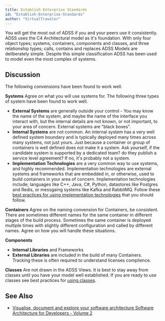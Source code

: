 ```yaml
---
title: Establish Enterprise Standards
id: "Establish-Enterprise-Standards"
author: "VirtualTraveler"
---
```

You will get the most out of ADSS if you and your peers use it consistently. ADSS uses the C4 Architectural model as it's foundation. With only four object types; systems, containers, components and classes, and three relationship types; calls, contains and replaces ADSS Models are deliberately simple. Despite  this simple classification ADSS has been used to model even the most complex of systems.  

## Discussion

The following convensions have been found to work well.

**Systems** Agree on what you will use systems for. The following three types of system have been found to work well.

- **External Systems** are  generally outside your control - You may know the name of the system, and maybe the name of the interface you interact with, but the internal details are not known, or not important, to your area of concern. External systems are "black boxes". 
- **Internal Systems** are not common. An internal system has a very well defined system boundary and is typically deployed many times across many systems, not just yours. Just because a container or group of containers is well defined does not make it a system. Ask yourself, if the candidate system is supported by a dedicated team? do they publish a service level agreement? If no, it's probably not a system. 
- **Implementation Technologies** are a very common way to use systems, and highly recommended. Implementation technologies are external systems and frameworks that are embedded in, or otherwise, used to build containers in your area of concern. Implementation technologies include; languages like C++, Java, C#, Python, datastores like Postgres and Redis, or messgaing systems like Kafka and RabbitMQ. Follow these [best practices for using implementation technologies](example.com) that you should follow. 

**Containers** Agree on the naming convension for Containers, be consistent. There are sometimes different names for the same container in different stages of the build process. Sometimes the same container is deployed multiple times with slightly different configuration and called by different names. Agree on how you will handle these situations.

**Components** 

- **Internal Libraries** and Frameworks
- **External Libraries** are included in the build of many Containers. Tracking these is often required to understand licenses complience. 

**Classes** Are not drawn in the ADSS Views. It is best to stay away from classes until you have your model well established. If you are ready to use classes see best practices for [using classes](example.com).

## See Also

- [Visualise, document and explore your software architecture
Software Architecture for Developers - Volume 2](https://leanpub.com/visualising-software-architecture) 

